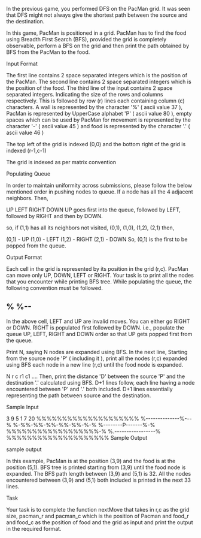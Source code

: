 In the previous game, you performed DFS on the PacMan grid. It was seen that DFS might not always give the shortest path between the source and the destination.

In this game, PacMan is positioned in a grid. PacMan has to find the food using Breadth First Search (BFS), provided the grid is completely observable, perform a BFS on the grid and then print the path obtained by BFS from the PacMan to the food.

Input Format

The first line contains 2 space separated integers which is the position of the PacMan.
The second line contains 2 space separated integers which is the position of the food.
The third line of the input contains 2 space separated integers. Indicating the size of the rows and columns respectively.
This is followed by row (r) lines each containing column (c) characters. A wall is represented by the character '%' ( ascii value 37 ), PacMan is represented by UpperCase alphabet 'P' ( ascii value 80 ), empty spaces which can be used by PacMan for movement is represented by the character '-' ( ascii value 45 ) and food is represented by the character '.' ( ascii value 46 )

The top left of the grid is indexed (0,0) and the bottom right of the grid is indexed (r-1,c-1)

The grid is indexed as per matrix convention

Populating Queue

In order to maintain uniformity across submissions, please follow the below mentioned order in pushing nodes to queue. If a node has all the 4 adjacent neighbors. Then,

UP
LEFT
RIGHT
DOWN
UP goes first into the queue, followed by LEFT, followed by RIGHT and then by DOWN.

so, if (1,1) has all its neighbors not visited, (0,1), (1,0), (1,2), (2,1) then,

(0,1) - UP
(1,0) - LEFT
(1,2) - RIGHT
(2,1) - DOWN
So, (0,1) is the first to be popped from the queue.

Output Format

Each cell in the grid is represented by its position in the grid (r,c). PacMan can move only UP, DOWN, LEFT or RIGHT. Your task is to print all the nodes that you encounter while printing BFS tree. While populating the queue, the following convention must be followed.

 %
%--
 -
In the above cell, LEFT and UP are invalid moves. You can either go RIGHT or DOWN. RIGHT is populated first followed by DOWN. i.e., populate the queue UP, LEFT, RIGHT and DOWN order so that UP gets popped first from the queue.

Print N, saying N nodes are expanded using BFS. In the next line, Starting from the source node 'P' ( including it ), print all the nodes (r,c) expanded using BFS each node in a new line (r,c) until the food node is expanded.

N
r c
r1 c1
....
Then, print the distance 'D' between the source 'P' and the destination '.' calculated using BFS. D+1 lines follow, each line having a node encountered between 'P' and '.' both included. D+1 lines essentially representing the path between source and the destination.

Sample Input

3 9
5 1
7 20
%%%%%%%%%%%%%%%%%%%%
%--------------%---%
%-%%-%%-%%-%%-%%-%-%
%--------P-------%-%
%%%%%%%%%%%%%%%%%%-%
%.-----------------%
%%%%%%%%%%%%%%%%%%%%
Sample Output

sample output

In this example, PacMan is at the position (3,9) and the food is at the position (5,1). BFS tree is printed starting from (3,9) until the food node is expanded. The BFS path length between (3,9) and (5,1) is 32. All the nodes encountered between (3,9) and (5,1) both included is printed in the next 33 lines.

Task

Your task is to complete the function nextMove that takes in r,c as the grid size, pacman_r and pacman_c which is the position of Pacman and food_r and food_c as the position of food and the grid as input and print the output in the required format.
